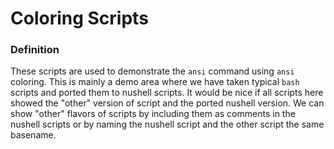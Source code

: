 # Coloring Scripts

### Definition

These scripts are used to demonstrate the `ansi` command using `ansi` coloring. This is mainly a demo area where we have taken typical `bash` scripts and ported them to nushell scripts. It would be nice if all scripts here showed the "other" version of script and the ported nushell version. We can show "other" flavors of scripts by including them as comments in the nushell scripts or by naming the nushell script and the other script the same basename.
